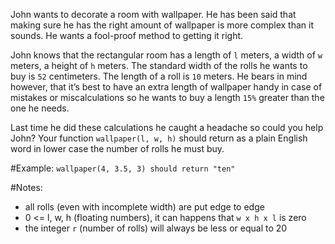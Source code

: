 John wants to decorate a room with wallpaper. He has been said that 
making sure he has the right amount of wallpaper is more complex than it sounds. 
He wants a fool-proof method to getting it right.

John knows that the rectangular room has a length of `l` meters, a width of `w` meters, a height of `h` meters.
The standard width of the rolls he wants to buy is `52` centimeters. The 
length of a roll is `10` meters.
He bears in mind however, that it’s best to have an extra length of wallpaper handy in case of mistakes or miscalculations so he wants to buy a length `15%` greater than the one he needs.

Last time he did these calculations he caught a headache so could you help John? Your function `wallpaper(l, w, h)` should return as a plain English word
in lower case the number of rolls he must buy.

#Example:
`wallpaper(4, 3.5, 3) should return "ten"`

#Notes:
- all rolls (even with incomplete width) are put edge to edge 
- 0 <= l, w, h (floating numbers), it can happens that `w x h x l` is zero
- the integer `r` (number of rolls) will always be less or equal to 20
